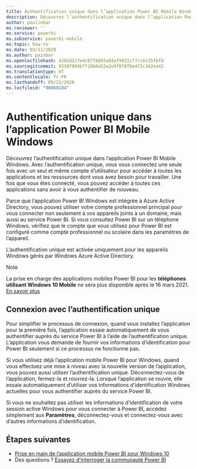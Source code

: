 ```yaml
---
title: Authentification unique dans l’application Power BI Mobile Windows
description: Découvrez l’authentification unique dans l’application Power BI Mobile Windows. Avec l’authentification unique, vous vous connectez une seule fois avec un seul et même compte d’utilisateur pour accéder à toutes les applications et les ressources dont vous avez besoin pour travailler.
author: paulinbar
ms.reviewer: ''
ms.service: powerbi
ms.subservice: powerbi-mobile
ms.topic: how-to
ms.date: 03/11/2020
ms.author: painbar
ms.openlocfilehash: 4202d2c7e4c87f8085a04af9922cf7cc6c55fbfd
ms.sourcegitcommit: 9350f994b7f18b0a52a2e9f8f8f8e472c342ea42
ms.translationtype: HT
ms.contentlocale: fr-FR
ms.lasthandoff: 09/22/2020
ms.locfileid: "90860184"
---
```

# <a name="single-sign-on-in-the-power-bi-mobile-windows-app"></a>Authentification unique dans l’application Power BI Mobile Windows

Découvrez l’authentification unique dans l’application Power BI Mobile Windows. Avec l’authentification unique, vous vous connectez une seule fois avec un seul et même compte d’utilisateur pour accéder à toutes les applications et les ressources dont vous avez besoin pour travailler. Une fois que vous êtes connecté, vous pouvez accéder à toutes ces applications sans avoir à vous authentifier de nouveau. 

Parce que l’application Power BI Windows est intégrée à Azure Active Directory, vous pouvez utiliser votre compte professionnel principal pour vous connecter non seulement à vos appareils joints à un domaine, mais aussi au service Power BI. Si vous consultez Power BI sur un téléphone Windows, vérifiez que le compte que vous utilisez pour Power BI est configuré comme compte professionnel ou scolaire dans les paramètres de l’appareil.  

L’authentification unique est activée uniquement pour les appareils Windows gérés par Windows Azure Active Directory.

>[!NOTE]
>La prise en charge des applications mobiles Power BI pour les **téléphones utilisant Windows 10 Mobile** ne sera plus disponible après le 16 mars 2021. [En savoir plus](/legal/powerbi/powerbi-mobile/power-bi-mobile-app-end-of-support-for-windows-phones)

## <a name="sign-in-with-sso"></a>Connexion avec l’authentification unique

Pour simplifier le processus de connexion, quand vous installez l’application pour la première fois, l’application essaie automatiquement de vous authentifier auprès du service Power BI à l’aide de l’authentification unique. L’application vous demande de fournir vos informations d’identification pour Power BI seulement si ce processus ne fonctionne pas.  

Si vous utilisez déjà l’application mobile Power BI pour Windows, quand vous effectuez une mise à niveau avec la nouvelle version de l’application, vous pouvez aussi utiliser l’authentification unique. Déconnectez-vous de l’application, fermez-la et rouvrez-la. Lorsque l’application se rouvre, elle essaie automatiquement d’utiliser vos informations d’identification Windows actuelles pour vous authentifier auprès du service Power BI. 

Si vous ne souhaitez pas utiliser les informations d’identification de votre session active Windows pour vous connecter à Power BI, accédez simplement aux **Paramètres**, déconnectez-vous et connectez-vous avec d’autres informations d’identification. 
 
## <a name="next-steps"></a>Étapes suivantes

- [Prise en main de l’application mobile Power BI pour Windows 10](mobile-windows-10-phone-app-get-started.md)
- Des questions ? [Essayez d’interroger la communauté Power BI](https://community.powerbi.com/)